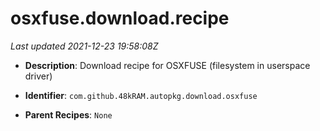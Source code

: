# osxfuse.download.recipe

_Last updated 2021-12-23 19:58:08Z_

- **Description**: Download recipe for OSXFUSE (filesystem in userspace driver)

- **Identifier**: `com.github.48kRAM.autopkg.download.osxfuse`

- **Parent Recipes**: `None`